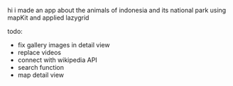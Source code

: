 hi i made an app about the animals of indonesia and its national park using mapKit and applied lazygrid

todo:
- fix gallery images in detail view
- replace videos
- connect with wikipedia API
- search function
- map detail view
